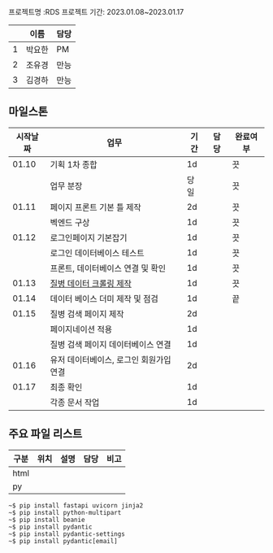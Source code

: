 프로젝트명 :RDS
프로젝트 기간: 2023.01.08~2023.01.17

||이름|담당|
|--|--|--|
|1|박요한|PM|
|2|조유경|만능|
|3|김경하|만능|


## 마일스톤
|시작날짜|업무|기간|담당|완료여부|
|--|--|--|--|--|
|01.10|기획 1차 종합|1d||끗|
||업무 분장|당일||끗|
|01.11|페이지 프론트 기본 틀 제작|2d||끗|
||벡엔드 구상|1d||끗|
|01.12|로그인페이지 기본잡기|1d||끗|
||로그인 데이터베이스 테스트|1d||끗|
||프론트, 데이터베이스 연결 및 확인|1d||끗|
|01.13|[질병 데이터 크롤링 제작](https://github.com/entangelk/study_gatheringdatas/blob/main/docs/selenium/disease_save.py)|1d||끗|
|01.14|데이터 베이스 더미 제작 및 점검|1d||끝|
|01.15|질병 검색 페이지 제작|2d|||
||페이지네이션 적용|1d|||
||질병 검색 페이지 데이터베이스 연결|1d|||
|01.16|유저 데이터베이스, 로그인 회원가입 연결|2d|||
|01.17|최종 확인|1d|||
||각종 문서 작업|1d|||








## 주요 파일 리스트

|구분|위치|설명|담당|비고|
|--|--|--|--|--|
|html|||||
|py|||||

```
~$ pip install fastapi uvicorn jinja2
~$ pip install python-multipart
~$ pip install beanie
~$ pip install pydantic
~$ pip install pydantic-settings
~$ pip install pydantic[email]
```

